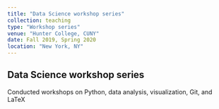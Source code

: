 ```yaml
---
title: "Data Science workshop series"
collection: teaching
type: "Workshop series"
venue: "Hunter College, CUNY"
date: Fall 2019, Spring 2020
location: "New York, NY"
---
```


## Data Science workshop series
Conducted workshops on Python, data analysis, visualization, Git, and LaTeX
